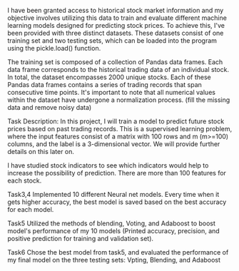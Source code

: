 I have been granted access to historical stock market information and my objective involves utilizing this data to train and evaluate different machine learning models designed for predicting stock prices. To achieve this, I've been provided with three distinct datasets. These datasets consist of one training set and two testing sets, which can be loaded into the program using the pickle.load() function.

The training set is composed of a collection of Pandas data frames. Each data frame corresponds to the historical trading data of an individual stock. In total, the dataset encompasses 2000 unique stocks. Each of these Pandas data frames contains a series of trading records that span consecutive time points. It's important to note that all numerical values within the dataset have undergone a normalization process. (fill the missing data and remove noisy data)

Task Description: 
In this project, I will train a model to predict future stock prices based on past trading records. This is a supervised learning problem, where the input features consist of a matrix with 100 rows and m (m>=100) columns, and the label is a 3-dimensional vector. We will provide further details on this later on.

I have studied stock indicators to see which indicators would help to increase the possibility of prediction. There are more than 100 features for each stock.

Task3,4
Implemented 10 different Neural net models. Every time when it gets higher accuracy, the best model is saved based on the best accuracy for each model.

Task5
Utilized the methods of blending, Voting, and Adaboost to boost model's performance of my 10 models
(Printed accuracy, precision, and positive prediction for training and validation set).

Task6
Chose the best model from task5, and evaluated the performance of my final model on the three testing sets: Vpting, Blending, and Adaboost
